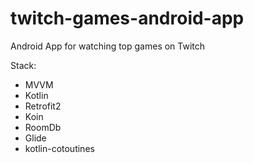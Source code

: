 # twitch-games-android-app
Android App for watching top games on Twitch

Stack:
- MVVM
- Kotlin
- Retrofit2
- Koin
- RoomDb
- Glide
- kotlin-cotoutines 
